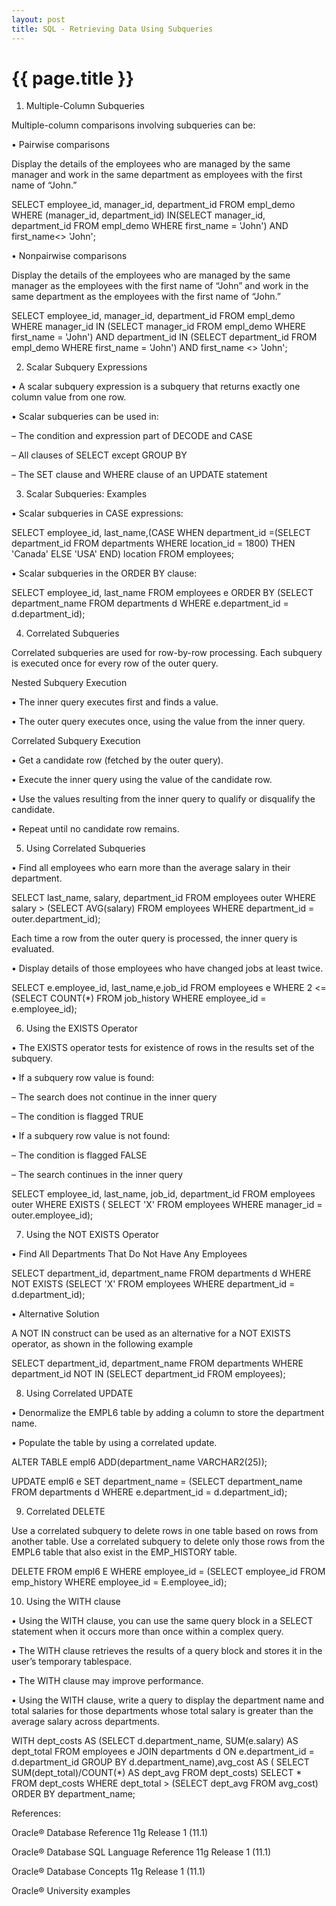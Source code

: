 ```yaml
---
layout: post
title: SQL - Retrieving Data Using Subqueries
---
```


{{ page.title }}
================

1) Multiple-Column Subqueries

Multiple-column comparisons involving subqueries can be:

• Pairwise comparisons

Display the details of the employees who are managed by the same manager and work in the same department as employees with the first name of “John.”

SELECT employee_id, manager_id, department_id FROM empl_demo WHERE (manager_id, department_id) IN(SELECT manager_id, department_id FROM empl_demo WHERE first_name = 'John') AND first_name<> 'John';


• Nonpairwise comparisons

Display the details of the employees who are managed by the same manager as the employees with the first name of “John” and work in the same department as the employees with the first name of “John.”

SELECT employee_id, manager_id, department_id FROM empl_demo WHERE manager_id IN (SELECT manager_id FROM empl_demo WHERE first_name = 'John') AND department_id IN (SELECT department_id
FROM empl_demo WHERE first_name = 'John') AND first_name <> 'John';

2) Scalar Subquery Expressions

• A scalar subquery expression is a subquery that returns exactly one column value from one row.

• Scalar subqueries can be used in:

– The condition and expression part of DECODE and CASE

– All clauses of SELECT except GROUP BY

– The SET clause and WHERE clause of an UPDATE statement

3) Scalar Subqueries: Examples

• Scalar subqueries in CASE expressions:

SELECT employee_id, last_name,(CASE WHEN department_id =(SELECT department_id FROM departments WHERE location_id = 1800) THEN 'Canada' ELSE 'USA' END) location FROM employees;

• Scalar subqueries in the ORDER BY clause:

SELECT employee_id, last_name FROM employees e ORDER BY (SELECT department_name FROM departments d WHERE e.department_id = d.department_id);

4) Correlated Subqueries

Correlated subqueries are used for row-by-row processing. Each subquery is executed once for every row of the outer query.

Nested Subquery Execution

• The inner query executes first and finds a value.

• The outer query executes once, using the value from the inner query.

Correlated Subquery Execution

• Get a candidate row (fetched by the outer query).

• Execute the inner query using the value of the candidate row.

• Use the values resulting from the inner query to qualify or disqualify the candidate.

• Repeat until no candidate row remains.

5) Using Correlated Subqueries

• Find all employees who earn more than the average salary in their department.

SELECT last_name, salary, department_id FROM employees outer WHERE salary > (SELECT AVG(salary) FROM employees WHERE department_id = outer.department_id);

Each time a row from the outer query is processed, the inner query is evaluated.

• Display details of those employees who have changed jobs at least twice.

SELECT e.employee_id, last_name,e.job_id FROM employees e WHERE 2 <= (SELECT COUNT(*) FROM job_history WHERE employee_id = e.employee_id);

6) Using the EXISTS Operator

• The EXISTS operator tests for existence of rows in the results set of the subquery.

• If a subquery row value is found:

– The search does not continue in the inner query

– The condition is flagged TRUE

• If a subquery row value is not found:

– The condition is flagged FALSE

– The search continues in the inner query

SELECT employee_id, last_name, job_id, department_id FROM employees outer WHERE EXISTS ( SELECT 'X' FROM employees WHERE manager_id = outer.employee_id);

7) Using the NOT EXISTS Operator

• Find All Departments That Do Not Have Any Employees

SELECT department_id, department_name FROM departments d WHERE NOT EXISTS (SELECT 'X' FROM employees WHERE department_id = d.department_id);

• Alternative Solution

A NOT IN construct can be used as an alternative for a NOT EXISTS operator, as shown in the following example

SELECT department_id, department_name FROM departments WHERE department_id NOT IN (SELECT department_id FROM employees);

8) Using Correlated UPDATE

• Denormalize the EMPL6 table by adding a column to store the department name.

• Populate the table by using a correlated update.

ALTER TABLE empl6 ADD(department_name VARCHAR2(25));

UPDATE empl6 e SET department_name = (SELECT department_name FROM departments d WHERE e.department_id = d.department_id);

9) Correlated DELETE

Use a correlated subquery to delete rows in one table based on rows from another table. Use a correlated subquery to delete only those rows from the EMPL6 table that also exist in the EMP_HISTORY table.

DELETE FROM empl6 E WHERE employee_id = (SELECT employee_id FROM emp_history WHERE employee_id = E.employee_id);

10) Using the WITH clause

• Using the WITH clause, you can use the same query block in a SELECT statement when it occurs more than once within a complex query.

• The WITH clause retrieves the results of a query block and stores it in the user’s temporary tablespace.

• The WITH clause may improve performance.

• Using the WITH clause, write a query to display the department name and total salaries for those departments whose total salary is greater than the average salary across departments.

WITH dept_costs AS (SELECT d.department_name, SUM(e.salary) AS dept_total FROM employees e JOIN departments d ON e.department_id = d.department_id GROUP BY d.department_name),avg_cost AS (
SELECT SUM(dept_total)/COUNT(*) AS dept_avg FROM dept_costs) SELECT * FROM dept_costs WHERE dept_total > (SELECT dept_avg FROM avg_cost) ORDER BY department_name;

References:

Oracle® Database Reference 11g Release 1 (11.1)

Oracle® Database SQL Language Reference 11g Release 1 (11.1)

Oracle® Database Concepts 11g Release 1 (11.1)

Oracle® University examples
